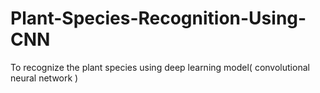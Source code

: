 # Plant-Species-Recognition-Using-CNN
To recognize the plant species using deep learning model( convolutional neural network )


